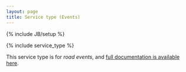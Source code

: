 ```yaml
---
layout: page
title: Service type (Events)
---
```


{% include JB/setup %}

{% include service_type %}

This service type is for _road events_, and [full documentation is available here](/documentation/1.0/events.html).